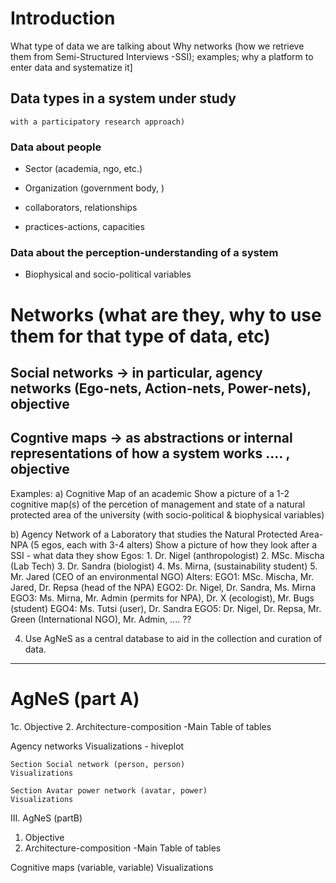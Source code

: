 # Introduction


What type of data we are talking about
Why networks (how we retrieve them from Semi-Structured Interviews -SSI); examples; 
why a platform to enter data and systematize it]
	
## Data types in a system under study
	with a participatory research approach)

### Data about people

 - Sector (academia, ngo, etc.)
 - Organization (government body, )
 
 - collaborators, relationships
 - practices-actions, capacities
 
	
### Data about the perception-understanding of a system 
 - Biophysical and socio-political variables


# Networks (what are they, why to use them for that type of data, etc)

## Social networks -> in particular, agency networks (Ego-nets, Action-nets, Power-nets), objective
	
## Cogntive maps -> as abstractions or internal representations of how a system works .... , objective

Examples: 
 a) Cognitive Map of an academic
 Show a picture of a 1-2 cognitive map(s) of the percetion of management and state of a natural protected area of the university (with socio-political & biophysical variables)
    
 b) Agency Network of a Laboratory that studies the Natural Protected Area-NPA (5 egos, each with 3-4 alters)
	Show a picture of how they look after a SSI - what data they show
		Egos: 
	    1. Dr. Nigel (anthropologist)
	    2. MSc. Mischa (Lab Tech)
	    3. Dr. Sandra (biologist)
	    4. Ms. Mirna, (sustainability student)
	    5. Mr. Jared (CEO of an environmental NGO)
		Alters:
	    EGO1: MSc. Mischa, Mr. Jared, Dr. Repsa (head of the NPA)
	    EGO2: Dr. Nigel, Dr. Sandra, Ms. Mirna
	    EGO3: Ms. Mirna, Mr. Admin (permits for NPA), Dr. X (ecologist), Mr. Bugs (student)
	    EGO4: Ms. Tutsi (user), Dr. Sandra
	    EGO5: Dr. Nigel, Dr. Repsa, Mr. Green (International NGO), Mr. Admin, .... ??

4. Use AgNeS as a central database to aid in the collection and curation of data.

-----------------------------------------
# AgNeS (part A)
1c. Objective
2. Architecture-composition -Main Table of tables
 
Agency networks
	Visualizations
	 - hiveplot
	
	Section Social network (person, person)
	Visualizations

	Section Avatar power network (avatar, power)
	Visualizations

III. AgNeS (partB)
1. Objective
2. Architecture-composition -Main Table of tables
 
Cognitive maps (variable, variable)
Visualizations


